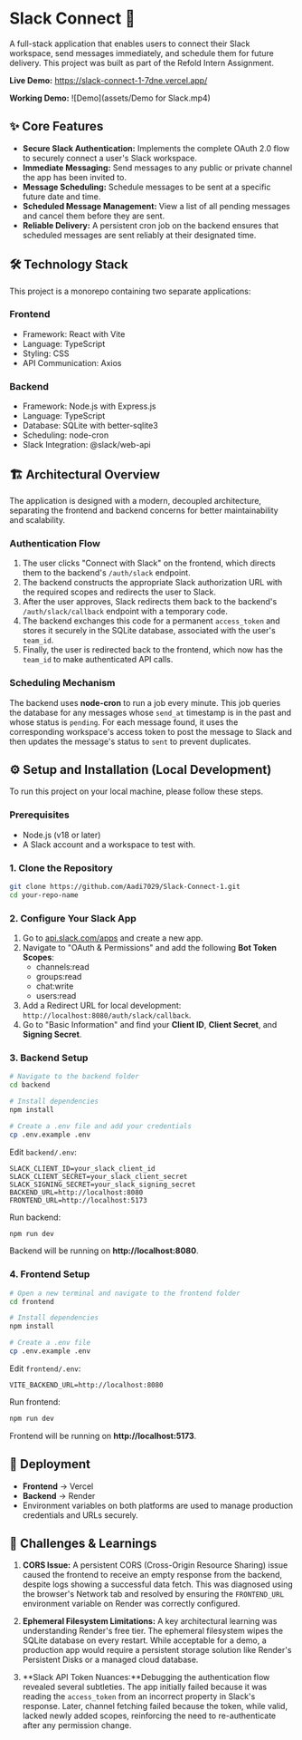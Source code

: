 # Slack Connect 🚀
A full-stack application that enables users to connect their Slack workspace, send messages immediately, and schedule them for future delivery. This project was built as part of the Refold Intern Assignment.

**Live Demo:** https://slack-connect-1-7dne.vercel.app/

**Working Demo:**
![Demo](assets/Demo for Slack.mp4)


## ✨ Core Features
- **Secure Slack Authentication:** Implements the complete OAuth 2.0 flow to securely connect a user's Slack workspace.
- **Immediate Messaging:** Send messages to any public or private channel the app has been invited to.
- **Message Scheduling:** Schedule messages to be sent at a specific future date and time.
- **Scheduled Message Management:** View a list of all pending messages and cancel them before they are sent.
- **Reliable Delivery:** A persistent cron job on the backend ensures that scheduled messages are sent reliably at their designated time.

## 🛠️ Technology Stack

This project is a monorepo containing two separate applications:

### Frontend
- Framework: React with Vite
- Language: TypeScript
- Styling: CSS
- API Communication: Axios

### Backend
- Framework: Node.js with Express.js
- Language: TypeScript
- Database: SQLite with better-sqlite3
- Scheduling: node-cron
- Slack Integration: @slack/web-api

## 🏗️ Architectural Overview

The application is designed with a modern, decoupled architecture, separating the frontend and backend concerns for better maintainability and scalability.

### Authentication Flow
1. The user clicks "Connect with Slack" on the frontend, which directs them to the backend's `/auth/slack` endpoint.
2. The backend constructs the appropriate Slack authorization URL with the required scopes and redirects the user to Slack.
3. After the user approves, Slack redirects them back to the backend's `/auth/slack/callback` endpoint with a temporary code.
4. The backend exchanges this code for a permanent `access_token` and stores it securely in the SQLite database, associated with the user's `team_id`.
5. Finally, the user is redirected back to the frontend, which now has the `team_id` to make authenticated API calls.

### Scheduling Mechanism
The backend uses **node-cron** to run a job every minute. This job queries the database for any messages whose `send_at` timestamp is in the past and whose status is `pending`. For each message found, it uses the corresponding workspace's access token to post the message to Slack and then updates the message's status to `sent` to prevent duplicates.

## ⚙️ Setup and Installation (Local Development)

To run this project on your local machine, please follow these steps.

### Prerequisites
- Node.js (v18 or later)
- A Slack account and a workspace to test with.

### 1. Clone the Repository
```bash
git clone https://github.com/Aadi7029/Slack-Connect-1.git
cd your-repo-name
```

### 2. Configure Your Slack App
1. Go to [api.slack.com/apps](https://api.slack.com/apps) and create a new app.
2. Navigate to "OAuth & Permissions" and add the following **Bot Token Scopes**:
    - channels:read
    - groups:read
    - chat:write
    - users:read
3. Add a Redirect URL for local development: `http://localhost:8080/auth/slack/callback`.
4. Go to "Basic Information" and find your **Client ID**, **Client Secret**, and **Signing Secret**.

### 3. Backend Setup
```bash
# Navigate to the backend folder
cd backend

# Install dependencies
npm install

# Create a .env file and add your credentials
cp .env.example .env
```

Edit `backend/.env`:
```env
SLACK_CLIENT_ID=your_slack_client_id
SLACK_CLIENT_SECRET=your_slack_client_secret
SLACK_SIGNING_SECRET=your_slack_signing_secret
BACKEND_URL=http://localhost:8080
FRONTEND_URL=http://localhost:5173
```

Run backend:
```bash
npm run dev
```
Backend will be running on **http://localhost:8080**.

### 4. Frontend Setup
```bash
# Open a new terminal and navigate to the frontend folder
cd frontend

# Install dependencies
npm install

# Create a .env file
cp .env.example .env
```

Edit `frontend/.env`:
```env
VITE_BACKEND_URL=http://localhost:8080
```

Run frontend:
```bash
npm run dev
```
Frontend will be running on **http://localhost:5173**.

## 🚀 Deployment

- **Frontend** → Vercel
- **Backend** → Render  
- Environment variables on both platforms are used to manage production credentials and URLs securely.

## 🧠 Challenges & Learnings

1. **CORS Issue:** A persistent CORS (Cross-Origin Resource Sharing) issue caused the frontend to receive an empty response from
  the backend, despite logs showing a successful data fetch. This was diagnosed using the browser's Network tab and resolved by ensuring the `FRONTEND_URL` environment variable on Render was correctly configured.
  
2. **Ephemeral Filesystem Limitations:** A key architectural learning was understanding Render's free tier. The ephemeral 
  filesystem wipes the SQLite database on every restart. While acceptable for a demo, a production app would require a persistent storage solution like Render's Persistent Disks or a managed cloud database.

3. **Slack API Token Nuances:**Debugging the authentication flow revealed several subtleties. The app initially failed because 
  it was reading the `access_token` from an incorrect property in Slack's response. Later, channel fetching failed because the token, while valid, lacked newly added scopes, reinforcing the need to re-authenticate after any permission change.

